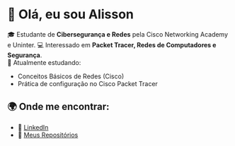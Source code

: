 # 👋 Olá, eu sou Alisson 

🎓 Estudante de **Cibersegurança e Redes** pela Cisco Networking Academy e Uninter. 
💻 Interessado em **Packet Tracer, Redes de Computadores e Segurança**.  
🚀 Atualmente estudando:  
- Conceitos Básicos de Redes (Cisco)  
- Prática de configuração no Cisco Packet Tracer  

## 🌍 Onde me encontrar:
- 💼 [LinkedIn](https://www.linkedin.com/in/alisson-rocha-1044b5371/)
- 📂 [Meus Repositórios](https://github.com/alissonsec)
